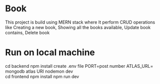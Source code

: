 # Book
This project is build using MERN stack where It perform CRUD operations like Creating a new book, Showing all the books available, Update book contains, Delete book
# Run on local machine
cd backend
npm install
create .env file 
PORT=post number
ATLAS_URL= mongodb atlas URI
nodemon dev  
cd frontend
npm install
npm run dev
